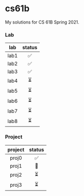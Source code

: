 # cs61b
My solutions for CS 61B Spring 2021.

### Lab
| lab |status|
|:---:|:----:|
| lab1 | ✅ |
| lab2 | ✅ |
| lab3 | ✅ |
| lab4 | ⏳ |
| lab5 | ⏳ |
| lab6 | ⏳ |
| lab7 | ⏳ |
| lab8 | ⏳ |

### Project
| project |status|
|:----:|:----:|
| proj0 | ✅ |
| proj1 | 🔄 |
| proj2 | ⏳ |
| proj3 | ⏳ |